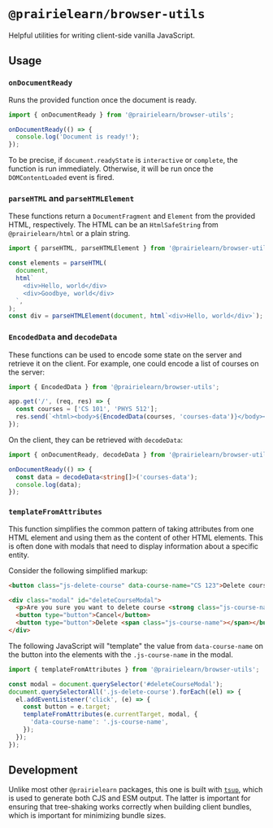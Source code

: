 # `@prairielearn/browser-utils`

Helpful utilities for writing client-side vanilla JavaScript.

## Usage

### `onDocumentReady`

Runs the provided function once the document is ready.

```ts
import { onDocumentReady } from '@prairielearn/browser-utils';

onDocumentReady(() => {
  console.log('Document is ready!');
});
```

To be precise, if `document.readyState` is `interactive` or `complete`, the function is run immediately. Otherwise, it will be run once the `DOMContentLoaded` event is fired.

### `parseHTML` and `parseHTMLElement`

These functions return a `DocumentFragment` and `Element` from the provided HTML, respectively. The HTML can be an `HtmlSafeString` from `@prairielearn/html` or a plain string.

```ts
import { parseHTML, parseHTMLElement } from '@prairielearn/browser-utils';

const elements = parseHTML(
  document,
  html`
    <div>Hello, world</div>
    <div>Goodbye, world</div>
  `,
);
const div = parseHTMLElement(document, html`<div>Hello, world</div>`);
```

### `EncodedData` and `decodeData`

These functions can be used to encode some state on the server and retrieve it on the client. For example, one could encode a list of courses on the server:

```ts
import { EncodedData } from '@prairielearn/browser-utils';

app.get('/', (req, res) => {
  const courses = ['CS 101', 'PHYS 512'];
  res.send(`<html><body>${EncodedData(courses, 'courses-data')}</body></html>`);
});
```

On the client, they can be retrieved with `decodeData`:

```ts
import { onDocumentReady, decodeData } from '@prairielearn/browser-utils';

onDocumentReady(() => {
  const data = decodeData<string[]>('courses-data');
  console.log(data);
});
```

### `templateFromAttributes`

This function simplifies the common pattern of taking attributes from one HTML element and using them as the content of other HTML elements. This is often done with modals that need to display information about a specific entity.

Consider the following simplified markup:

```html
<button class="js-delete-course" data-course-name="CS 123">Delete course</button>

<div class="modal" id="deleteCourseModal">
  <p>Are you sure you want to delete course <strong class="js-course-name"></strong>?</p>
  <button type="button">Cancel</button>
  <button type="button">Delete <span class="js-course-name"></span></button>
</div>
```

The following JavaScript will "template" the value from `data-course-name` on the button into the elements with the `.js-course-name` in the modal.

```ts
import { templateFromAttributes } from '@prairielearn/browser-utils';

const modal = document.querySelector('#deleteCourseModal');
document.querySelectorAll('.js-delete-course').forEach((el) => {
  el.addEventListener('click', (e) => {
    const button = e.target;
    templateFromAttributes(e.currentTarget, modal, {
      'data-course-name': '.js-course-name',
    });
  });
});
```

## Development

Unlike most other `@prairielearn` packages, this one is built with [`tsup`](https://tsup.egoist.dev/), which is used to generate both CJS and ESM output. The latter is important for ensuring that tree-shaking works correctly when building client bundles, which is important for minimizing bundle sizes.
